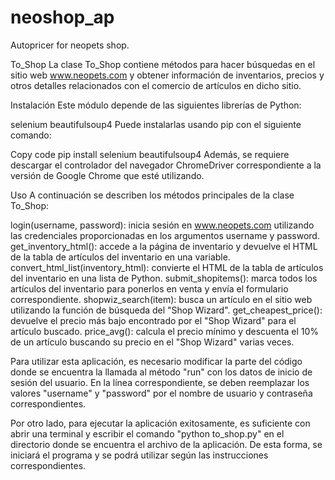 # neoshop_ap
Autopricer for neopets shop.

To_Shop
La clase To_Shop contiene métodos para hacer búsquedas en el sitio web www.neopets.com y obtener información de inventarios, precios y otros detalles relacionados con el comercio de artículos en dicho sitio.

Instalación
Este módulo depende de las siguientes librerías de Python:

selenium
beautifulsoup4
Puede instalarlas usando pip con el siguiente comando:

Copy code
pip install selenium beautifulsoup4
Además, se requiere descargar el controlador del navegador ChromeDriver correspondiente a la versión de Google Chrome que esté utilizando.

Uso
A continuación se describen los métodos principales de la clase To_Shop:

login(username, password): inicia sesión en www.neopets.com utilizando las credenciales proporcionadas en los argumentos username y password.
get_inventory_html(): accede a la página de inventario y devuelve el HTML de la tabla de artículos del inventario en una variable.
convert_html_list(inventory_html): convierte el HTML de la tabla de artículos del inventario en una lista de Python.
submit_shopitems(): marca todos los artículos del inventario para ponerlos en venta y envía el formulario correspondiente.
shopwiz_search(item): busca un artículo en el sitio web utilizando la función de búsqueda del "Shop Wizard".
get_cheapest_price(): devuelve el precio más bajo encontrado por el "Shop Wizard" para el artículo buscado.
price_avg(): calcula el precio mínimo y descuenta el 10% de un artículo buscando su precio en el "Shop Wizard" varias veces.


Para utilizar esta aplicación, es necesario modificar la parte del código donde se encuentra la llamada al método "run" con los datos de inicio de sesión del usuario. En la línea correspondiente, se deben reemplazar los valores "username" y "password" por el nombre de usuario y contraseña correspondientes.

Por otro lado, para ejecutar la aplicación exitosamente, es suficiente con abrir una terminal y escribir el comando "python to_shop.py" en el directorio donde se encuentra el archivo de la aplicación. De esta forma, se iniciará el programa y se podrá utilizar según las instrucciones correspondientes.